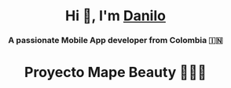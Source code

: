 <h1 align="center">Hi 👋, I'm <a href="https://github.com/Danilo7945" target="blank">
Danilo</a></h1>
<h3 align="center">A passionate Mobile App developer from Colombia &#127470;&#127475</h3>
<h1 align="center">Proyecto
Mape Beauty 👨‍💻📱</h1>
